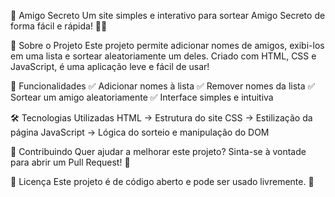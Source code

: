 🎁 Amigo Secreto
Um site simples e interativo para sortear Amigo Secreto de forma fácil e rápida! 🥳🎉

📌 Sobre o Projeto
Este projeto permite adicionar nomes de amigos, exibi-los em uma lista e sortear aleatoriamente um deles. Criado com HTML, CSS e JavaScript, é uma aplicação leve e fácil de usar!

🚀 Funcionalidades
✅ Adicionar nomes à lista
✅ Remover nomes da lista
✅ Sortear um amigo aleatoriamente
✅ Interface simples e intuitiva

🛠️ Tecnologias Utilizadas
HTML → Estrutura do site
CSS → Estilização da página
JavaScript → Lógica do sorteio e manipulação do DOM

🤝 Contribuindo
Quer ajudar a melhorar este projeto? Sinta-se à vontade para abrir um Pull Request! 💜

📜 Licença
Este projeto é de código aberto e pode ser usado livremente. 🚀
